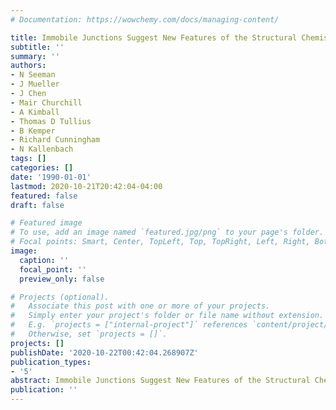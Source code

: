 ```yaml
---
# Documentation: https://wowchemy.com/docs/managing-content/

title: Immobile Junctions Suggest New Features of the Structural Chemistry of Recombination
subtitle: ''
summary: ''
authors:
- N Seeman
- J Mueller
- J Chen
- Mair Churchill
- A Kimball
- Thomas D Tullius
- B Kemper
- Richard Cunningham
- N Kallenbach
tags: []
categories: []
date: '1990-01-01'
lastmod: 2020-10-21T20:42:04-04:00
featured: false
draft: false

# Featured image
# To use, add an image named `featured.jpg/png` to your page's folder.
# Focal points: Smart, Center, TopLeft, Top, TopRight, Left, Right, BottomLeft, Bottom, BottomRight.
image:
  caption: ''
  focal_point: ''
  preview_only: false

# Projects (optional).
#   Associate this post with one or more of your projects.
#   Simply enter your project's folder or file name without extension.
#   E.g. `projects = ["internal-project"]` references `content/project/deep-learning/index.md`.
#   Otherwise, set `projects = []`.
projects: []
publishDate: '2020-10-22T00:42:04.268907Z'
publication_types:
- '5'
abstract: Immobile Junctions Suggest New Features of the Structural Chemistry of Recombination
publication: ''
---
```

